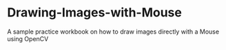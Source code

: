 # Drawing-Images-with-Mouse
A sample practice workbook on how to draw images directly with a Mouse using OpenCV
